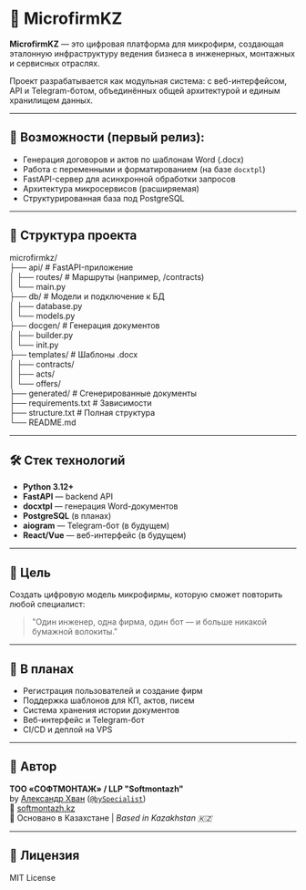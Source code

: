 # 🧱 MicrofirmKZ

**MicrofirmKZ** — это цифровая платформа для микрофирм, создающая эталонную инфраструктуру ведения бизнеса в инженерных, монтажных и сервисных отраслях.

Проект разрабатывается как модульная система: с веб-интерфейсом, API и Telegram-ботом, объединённых общей архитектурой и единым хранилищем данных.

---

## 📌 Возможности (первый релиз):
- Генерация договоров и актов по шаблонам Word (.docx)
- Работа с переменными и форматированием (на базе `docxtpl`)
- FastAPI-сервер для асинхронной обработки запросов
- Архитектура микросервисов (расширяемая)
- Структурированная база под PostgreSQL

---

## 🧩 Структура проекта

microfirmkz/  
├── api/ # FastAPI-приложение  
│ ├── routes/ # Маршруты (например, /contracts)  
│ └── main.py  
├── db/ # Модели и подключение к БД  
│ ├── database.py  
│ └── models.py  
├── docgen/ # Генерация документов  
│ ├── builder.py  
│ └── init.py  
├── templates/ # Шаблоны .docx  
│ ├── contracts/  
│ ├── acts/  
│ └── offers/  
├── generated/ # Сгенерированные документы  
├── requirements.txt # Зависимости  
├── structure.txt # Полная структура  
└── README.md  
  

---

## 🛠️ Стек технологий
- **Python 3.12+**
- **FastAPI** — backend API
- **docxtpl** — генерация Word-документов
- **PostgreSQL** (в планах)
- **aiogram** — Telegram-бот (в будущем)
- **React/Vue** — веб-интерфейс (в будущем)

---

## 🧭 Цель
Создать цифровую модель микрофирмы, которую сможет повторить любой специалист:
> "Один инженер, одна фирма, один бот — и больше никакой бумажной волокиты."

---

## 🚧 В планах
- Регистрация пользователей и создание фирм
- Поддержка шаблонов для КП, актов, писем
- Система хранения истории документов
- Веб-интерфейс и Telegram-бот
- CI/CD и деплой на VPS

---

## 🤝 Автор
**ТОО «СОФТМОНТАЖ» / LLP "Softmontazh"**  
by [Александр Хван](https://github.com/Softmontazh)  ([`@bySpecialist`](https://t.me/bySpecialist))  
🔗 [softmontazh.kz](https://softmontazh.kz)  
📍 Основано в Казахстане | *Based in Kazakhstan 🇰🇿*


---

## 📄 Лицензия
MIT License
